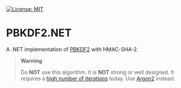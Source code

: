 [![License: MIT](https://img.shields.io/badge/License-MIT-blue.svg)](https://github.com/samuel-lucas6/PBKDF2.NET/blob/main/LICENSE)
# PBKDF2.NET
A .NET implementation of [PBKDF2](https://www.rfc-editor.org/rfc/rfc8018#section-5.2) with HMAC-SHA-2.

> **Warning**
> 
> Do **NOT** use this algorithm. It is **NOT** strong or well designed. It requires a [high number of iterations](https://tobtu.com/minimum-password-settings/) today. Use [Argon2](https://www.rfc-editor.org/rfc/rfc9106.html) instead.